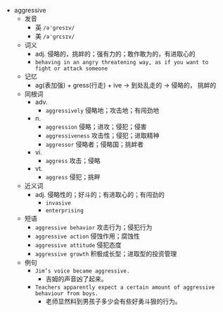 - aggressive
  - 发音
    - 英 `/ə'gresɪv/`
    - 美 `/ə'ɡrɛsɪv/`
  - 词义
    - adj. 侵略的，挑衅的；强有力的；敢作敢为的，有进取心的
    - `behaving in an angry threatening way, as if you want to fight or attack someone`
  - 记忆
    - ag(表加强) + gress(行走) + ive → 到处乱走的 → 侵略的， 挑衅的
  - 同根词
    - adv.
      - `aggressively` 侵略地；攻击地；有闯劲地
    - n.
      - `aggression` 侵略；进攻；侵犯；侵害
      - `aggressiveness` 攻击性；侵犯；进取精神
      - `aggressor` 侵略者；侵略国；挑衅者
    - vi.
      - `aggress` 攻击；侵略
    - vt.
      - `aggress` 侵犯；挑畔
  - 近义词
    - adj. 侵略性的；好斗的；有进取心的；有闯劲的
      - `invasive`
      - `enterprising`
  - 短语
    - `aggressive behavior` 攻击行为；侵犯行为 
    - `aggressive action` 侵蚀作用；腐蚀性 
    - `aggressive attitude` 侵犯态度 
    - `aggressive growth` 积极成长型；进取型的投资管理 
  - 例句
    - `Jim’s voice became aggressive.`
      - 吉姆的声音凶了起来。
    - `Teachers apparently expect a certain amount of aggressive behaviour from boys.`
      - 老师显然料到男孩子多少会有些好勇斗狠的行为。

